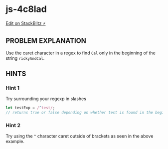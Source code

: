 # js-4c8lad

[Edit on StackBlitz ⚡️](https://stackblitz.com/edit/js-4c8lad)

## PROBLEM EXPLANATION
Use the caret character in a regex to find `Cal` only in the beginning of the string `rickyAndCal`.

## HINTS
### Hint 1
Try surrounding your regexp in slashes
```js
let testExp = /^test/;
// returns true or false depending on whether test is found in the beginning of the string.
```
### Hint 2
Try using the `^` character caret outside of brackets as seen in the above example.

